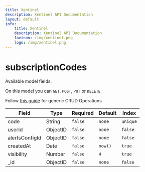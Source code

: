 ```yaml
---
title: Xentinel
description: Xentinel API Documentation
layout: default
info:
    title: Xentinel
    description: Xentinel API Documentation
    favicon: /img/xentinel.png
    logo: /img/xentinel.png
---
```

# subscriptionCodes

Available model fields.

On this model you can `GET`, `POST`, `PUT` or `DELETE`

Follow [this guide](/xentinel/crud) for generic CRUD Operations

|Field|Type|Required|Default|Index|
|---|---|---|---|---|
|code|String|`false`|`none`|`unique`|
|userId|ObjectID|`false`|`none`|`false`|
|alertsConfigId|ObjectID|`false`|`none`|`false`|
|createdAt|Date|`false`|`now() `|`true`|
|visibility|Number|`false`|`4`|`true`|
|_id|ObjectID|`false`|`none`|`false`|
